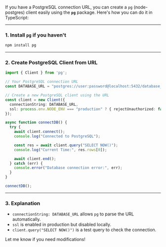 If you have a PostgreSQL connection URL, you can create a `pg` (node-postgres) client easily using the **`pg`** package. Here's how you can do it in TypeScript:

---

### **1. Install `pg` if you haven't**
```sh
npm install pg
```

---

### **2. Create PostgreSQL Client from URL**
```ts
import { Client } from 'pg';

// Your PostgreSQL connection URL
const DATABASE_URL = "postgres://user:password@localhost:5432/database_name";

// Create a new PostgreSQL client using the URL
const client = new Client({
  connectionString: DATABASE_URL,
  ssl: process.env.NODE_ENV === "production" ? { rejectUnauthorized: false } : false, // Use SSL in production
});

async function connectDB() {
  try {
    await client.connect();
    console.log("Connected to PostgreSQL");

    const res = await client.query("SELECT NOW()");
    console.log("Current Time:", res.rows[0]);

    await client.end();
  } catch (err) {
    console.error("Database connection error:", err);
  }
}

connectDB();
```

---

### **3. Explanation**
- `connectionString: DATABASE_URL` allows `pg` to parse the URL automatically.
- `ssl` is enabled in production but disabled locally.
- `client.query("SELECT NOW()")` is a test query to check the connection.

Let me know if you need modifications!
